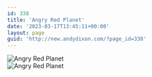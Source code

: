```yaml
---
id: 338
title: 'Angry Red Planet'
date: '2023-03-17T13:45:11+00:00'
layout: page
guid: 'http://new.andydixon.com/?page_id=338'
---
```


![Angry Red Planet](https://i0.wp.com/assets.g8x2.ldn.idrivee2-23.com/posters/Angry%20Red%20Planet%2001.jpg?w=1200&ssl=1 "Angry Red Planet")  
![Angry Red Planet](https://i0.wp.com/assets.g8x2.ldn.idrivee2-23.com/posters/Angry%20Red%20Planet%2002.jpg?w=1200&ssl=1 "Angry Red Planet")